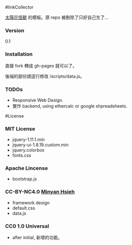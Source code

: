 #linkCollector

[太陽花怪獸] 的模板。原 repo 被刪除了只好自己生了...


### Version
0.1



### Installation

直接 fork 轉成 gh-pages 就可以了。

後端的部份請逕行修改 /scripts/data.js。

### TODOs
 - Responsive Web Design.
 - 實作 backend, using ethercalc or google shpreadsheets.


#License

### MIT License
 - jquery-1.11.1.min
 - jquery-ui-1.8.19.custom.min
 - jquery.colorbox
 - fonts.css

### Apache Lincense
 - bootstrap.js

### CC-BY-NC4.0 [Minyan Hsieh]
 - framework design
 - default.css
 - data.js

### CC0 1.0 Universal
 - after initial, 新增的功能。

[Minyan Hsieh]:https://www.facebook.com/minyann.hsieh
[太陽花怪獸]:http://time-fumao.rhcloud.com/index.html
